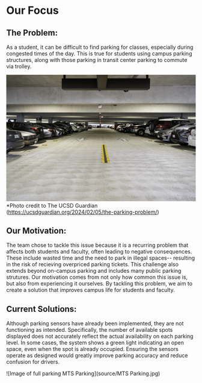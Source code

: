 # Our Focus

## The Problem:

As a student, it can be difficult to find parking for classes, especially during congested times of the day. This is true for students using campus parking structures, along with those parking in transit center parking to commute via trolley.


![Image of full parking structure](source/parking_structure.jpg)
*Photo credit to The UCSD Guardian (https://ucsdguardian.org/2024/02/05/the-parking-problem/)





## Our Motivation:

The team chose to tackle this issue because it is a recurring problem that affects both students and faculty, often leading to negative consequences. These include wasted time and the need to park in illegal spaces-- resulting in the risk of recieving overpriced parking tickets. This challenge also extends beyond on-campus parking and includes many public parking strutures. Our motivation comes from not only how common this issue is, but also from experiencing it ourselves. By tackling this problem, we aim to create a solution that improves campus life for students and faculty.

## Current Solutions:

Although parking sensors have already been implemented, they are not functioning as intended. Specifically, the number of available spots displayed does not accurately reflect the actual availability on each parking level. In some cases, the system shows a green light indicating an open space, even when the spot is already occupied. Ensuring the sensors operate as designed would greatly improve parking accuracy and reduce confusion for drivers.

![Image of full parking MTS Parking](source/MTS Parking.jpg)

